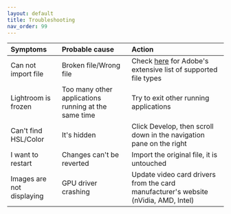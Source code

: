 ```yaml
---
layout: default
title: Troubleshooting
nav_order: 99
---
```



|  Symptoms  | Probable cause  | Action |
| :----------| :----------------| :--------|
| Can not import file | Broken file/Wrong file | Check [here](https://helpx.adobe.com/ca/lightroom-classic/help/supported-file-formats.html) for Adobe's extensive list of supported file types |
| Lightroom is frozen | Too many other applications running at the same time | Try to exit other running applications |
| Can't find HSL/Color | It's hidden | Click Develop, then scroll down in the navigation pane on the right |
| I want to restart | Changes can't be reverted | Import the original file, it is untouched |
| Images are not displaying | GPU driver crashing | Update video card drivers from the card manufacturer's website (nVidia, AMD, Intel) |
